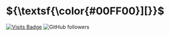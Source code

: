 # ${\textsf{\color{#00FF00}][}}$
[![Visits Badge](https://badges.pufler.dev/visits/pog7776/pog7776?logo=github)](https://github.com/pog7776) ![GitHub followers](https://img.shields.io/github/followers/pog7776?label=Followers&style=flat&logo=github)

